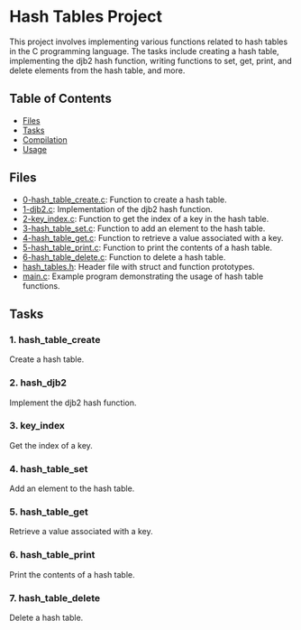 # Hash Tables Project

This project involves implementing various functions related to hash tables in the C programming language. The tasks include creating a hash table, implementing the djb2 hash function, writing functions to set, get, print, and delete elements from the hash table, and more.

## Table of Contents

- [Files](#files)
- [Tasks](#tasks)
- [Compilation](#compilation)
- [Usage](#usage)

## Files

- [0-hash_table_create.c](./0-hash_table_create.c): Function to create a hash table.
- [1-djb2.c](./1-djb2.c): Implementation of the djb2 hash function.
- [2-key_index.c](./2-key_index.c): Function to get the index of a key in the hash table.
- [3-hash_table_set.c](./3-hash_table_set.c): Function to add an element to the hash table.
- [4-hash_table_get.c](./4-hash_table_get.c): Function to retrieve a value associated with a key.
- [5-hash_table_print.c](./5-hash_table_print.c): Function to print the contents of a hash table.
- [6-hash_table_delete.c](./6-hash_table_delete.c): Function to delete a hash table.
- [hash_tables.h](./hash_tables.h): Header file with struct and function prototypes.
- [main.c](./main.c): Example program demonstrating the usage of hash table functions.

## Tasks

### 1. hash_table_create

Create a hash table.

### 2. hash_djb2

Implement the djb2 hash function.

### 3. key_index

Get the index of a key.

### 4. hash_table_set

Add an element to the hash table.

### 5. hash_table_get

Retrieve a value associated with a key.

### 6. hash_table_print

Print the contents of a hash table.

### 7. hash_table_delete

Delete a hash table.
